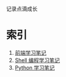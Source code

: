 记录点滴成长

# 索引

1. [前端学习笔记](https://github.com/bestswifter/DailyLearning/blob/master/FrontEndLearning.md)
2. [Shell 编程学习笔记](https://github.com/bestswifter/DailyLearning/blob/master/ShellLearning.md)
3. [Python 学习笔记](https://github.com/bestswifter/DailyLearning/blob/master/PythonLearning.md)
